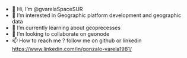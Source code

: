 - 👋 Hi, I’m @gvarelaSpaceSUR
- 👀 I’m interested in Geographic platform development and geographic data
- 🌱 I’m currently learning about geoprecesses
- 💞️ I’m looking to collaborate on geonode
- 📫 How to reach me ? follow me on github or linkedin https://www.linkedin.com/in/gonzalo-varela1981/

<!---
gvarelaSpaceSUR/gvarelaSpaceSUR is a ✨ special ✨ repository because its `README.md` (this file) appears on your GitHub profile.
You can click the Preview link to take a look at your changes.
--->
